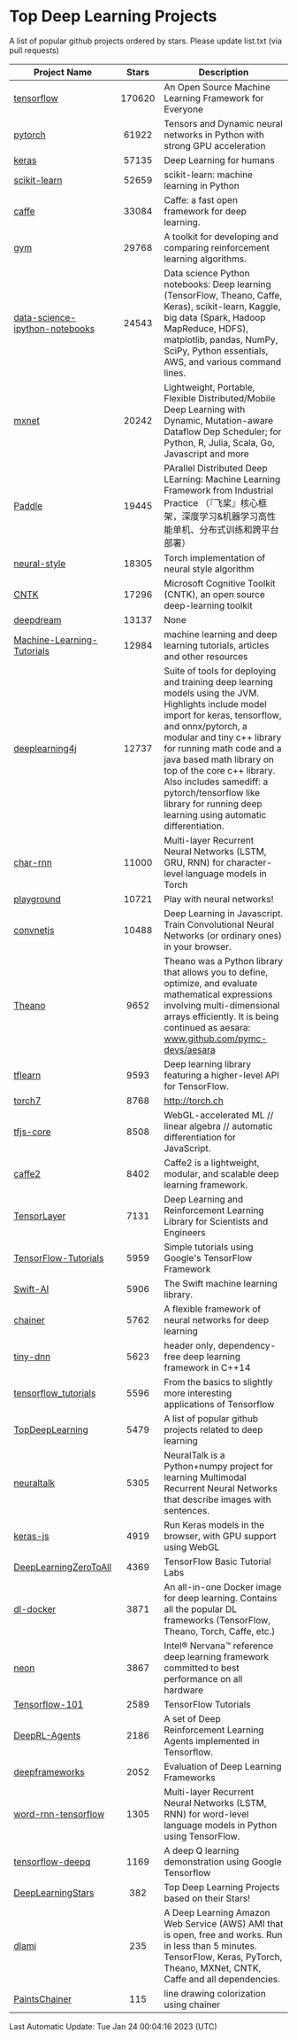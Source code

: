 # Top Deep Learning Projects
A list of popular github projects ordered by stars.
Please update list.txt (via pull requests)

|Project Name| Stars | Description |
| ---------- |:-----:| ----------- |
| [tensorflow](https://github.com/tensorflow/tensorflow) | 170620 | An Open Source Machine Learning Framework for Everyone |
| [pytorch](https://github.com/pytorch/pytorch) | 61922 | Tensors and Dynamic neural networks in Python with strong GPU acceleration |
| [keras](https://github.com/keras-team/keras) | 57135 | Deep Learning for humans |
| [scikit-learn](https://github.com/scikit-learn/scikit-learn) | 52659 | scikit-learn: machine learning in Python |
| [caffe](https://github.com/BVLC/caffe) | 33084 | Caffe: a fast open framework for deep learning. |
| [gym](https://github.com/openai/gym) | 29768 | A toolkit for developing and comparing reinforcement learning algorithms. |
| [data-science-ipython-notebooks](https://github.com/donnemartin/data-science-ipython-notebooks) | 24543 | Data science Python notebooks: Deep learning (TensorFlow, Theano, Caffe, Keras), scikit-learn, Kaggle, big data (Spark, Hadoop MapReduce, HDFS), matplotlib, pandas, NumPy, SciPy, Python essentials, AWS, and various command lines. |
| [mxnet](https://github.com/apache/mxnet) | 20242 | Lightweight, Portable, Flexible Distributed/Mobile Deep Learning with Dynamic, Mutation-aware Dataflow Dep Scheduler; for Python, R, Julia, Scala, Go, Javascript and more |
| [Paddle](https://github.com/PaddlePaddle/Paddle) | 19445 | PArallel Distributed Deep LEarning: Machine Learning Framework from Industrial Practice （『飞桨』核心框架，深度学习&机器学习高性能单机、分布式训练和跨平台部署） |
| [neural-style](https://github.com/jcjohnson/neural-style) | 18305 | Torch implementation of neural style algorithm |
| [CNTK](https://github.com/microsoft/CNTK) | 17296 | Microsoft Cognitive Toolkit (CNTK), an open source deep-learning toolkit |
| [deepdream](https://github.com/google/deepdream) | 13137 | None |
| [Machine-Learning-Tutorials](https://github.com/ujjwalkarn/Machine-Learning-Tutorials) | 12984 | machine learning and deep learning tutorials, articles and other resources  |
| [deeplearning4j](https://github.com/deeplearning4j/deeplearning4j) | 12737 | Suite of tools for deploying and training deep learning models using the JVM. Highlights include model import for keras, tensorflow, and onnx/pytorch, a modular and tiny c++ library for running math code and a java based math library on top of the core c++ library. Also includes samediff: a pytorch/tensorflow like library for running deep learning using automatic differentiation. |
| [char-rnn](https://github.com/karpathy/char-rnn) | 11000 | Multi-layer Recurrent Neural Networks (LSTM, GRU, RNN) for character-level language models in Torch |
| [playground](https://github.com/tensorflow/playground) | 10721 | Play with neural networks! |
| [convnetjs](https://github.com/karpathy/convnetjs) | 10488 | Deep Learning in Javascript. Train Convolutional Neural Networks (or ordinary ones) in your browser. |
| [Theano](https://github.com/Theano/Theano) | 9652 | Theano was a Python library that allows you to define, optimize, and evaluate mathematical expressions involving multi-dimensional arrays efficiently. It is being continued as aesara: www.github.com/pymc-devs/aesara |
| [tflearn](https://github.com/tflearn/tflearn) | 9593 | Deep learning library featuring a higher-level API for TensorFlow. |
| [torch7](https://github.com/torch/torch7) | 8768 | http://torch.ch |
| [tfjs-core](https://github.com/tensorflow/tfjs-core) | 8508 | WebGL-accelerated ML // linear algebra // automatic differentiation for JavaScript. |
| [caffe2](https://github.com/facebookarchive/caffe2) | 8402 | Caffe2 is a lightweight, modular, and scalable deep learning framework. |
| [TensorLayer](https://github.com/tensorlayer/TensorLayer) | 7131 | Deep Learning and Reinforcement Learning Library for Scientists and Engineers  |
| [TensorFlow-Tutorials](https://github.com/nlintz/TensorFlow-Tutorials) | 5959 | Simple tutorials using Google's TensorFlow Framework |
| [Swift-AI](https://github.com/Swift-AI/Swift-AI) | 5906 | The Swift machine learning library. |
| [chainer](https://github.com/chainer/chainer) | 5762 | A flexible framework of neural networks for deep learning |
| [tiny-dnn](https://github.com/tiny-dnn/tiny-dnn) | 5623 | header only, dependency-free deep learning framework in C++14 |
| [tensorflow_tutorials](https://github.com/pkmital/tensorflow_tutorials) | 5596 | From the basics to slightly more interesting applications of Tensorflow |
| [TopDeepLearning](https://github.com/aymericdamien/TopDeepLearning) | 5479 | A list of popular github projects related to deep learning |
| [neuraltalk](https://github.com/karpathy/neuraltalk) | 5305 | NeuralTalk is a Python+numpy project for learning Multimodal Recurrent Neural Networks that describe images with sentences. |
| [keras-js](https://github.com/transcranial/keras-js) | 4919 | Run Keras models in the browser, with GPU support using WebGL |
| [DeepLearningZeroToAll](https://github.com/hunkim/DeepLearningZeroToAll) | 4369 | TensorFlow Basic Tutorial Labs |
| [dl-docker](https://github.com/floydhub/dl-docker) | 3871 | An all-in-one Docker image for deep learning. Contains all the popular DL frameworks (TensorFlow, Theano, Torch, Caffe, etc.) |
| [neon](https://github.com/NervanaSystems/neon) | 3867 | Intel® Nervana™ reference deep learning framework committed to best performance on all hardware |
| [Tensorflow-101](https://github.com/sjchoi86/Tensorflow-101) | 2589 | TensorFlow Tutorials |
| [DeepRL-Agents](https://github.com/awjuliani/DeepRL-Agents) | 2186 | A set of Deep Reinforcement Learning Agents implemented in Tensorflow. |
| [deepframeworks](https://github.com/zer0n/deepframeworks) | 2052 | Evaluation of Deep Learning Frameworks |
| [word-rnn-tensorflow](https://github.com/hunkim/word-rnn-tensorflow) | 1305 | Multi-layer Recurrent Neural Networks (LSTM, RNN) for word-level language models in Python using TensorFlow. |
| [tensorflow-deepq](https://github.com/siemanko/tensorflow-deepq) | 1169 | A deep Q learning demonstration using Google Tensorflow |
| [DeepLearningStars](https://github.com/hunkim/DeepLearningStars) | 382 | Top Deep Learning Projects based on their Stars! |
| [dlami](https://github.com/ritchieng/dlami) | 235 | A Deep Learning Amazon Web Service (AWS) AMI that is open, free and works. Run in less than 5 minutes. TensorFlow, Keras, PyTorch, Theano, MXNet, CNTK, Caffe and all dependencies. |
| [PaintsChainer](https://github.com/taizan/PaintsChainer) | 115 | line drawing colorization using chainer |

Last Automatic Update: Tue Jan 24 00:04:16 2023 (UTC)

